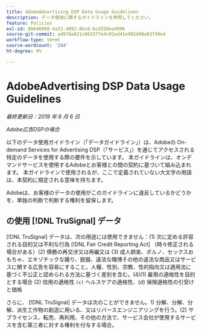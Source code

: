 ```yaml
---
title: AdobeAdvertising DSP Data Usage Guidelines
description: データ使用に関するガイドラインを参照してください。
feature: Policies
exl-id: 6b646988-4a53-4092-8bc6-bcd350ee4096
source-git-commit: ad978a021c063377e4c91ed41e902d98a03749e4
workflow-type: tm+mt
source-wordcount: '244'
ht-degree: 0%

---
```


# AdobeAdvertising DSP Data Usage Guidelines

*最終更新日：2019 年 9 月 6 日*

*Adobe広告DSPの場合*

以下のデータ使用ガイドライン（「データガイドライン」）は、Adobeの On-demand Services for Advertising DSP（「サービス」）を通じてアクセスされる特定のデータを使用する際の要件を示しています。 本ガイドラインは、オンデマンドサービスを使用するAdobeとお客様との間の契約に基づいて組み込まれます。 本ガイドラインで使用されるが、ここで定義されていない大文字の用語は、本契約に規定される意味を持ちます。

Adobeは、お客様のデータの使用がこのガイドラインに違反しているかどうかを、単独の判断で判断する権利を留保します。

## の使用 [!DNL TruSignal] データ

[!DNL TruSignal] データは、次の用途には使用できません：(1) 次に定める許容される目的又は不利な行為 [!DNL Fair Credit Reporting Act] （時々修正される場合がある）(2) 債務の再交渉又は再編又は (3) 成人娯楽、ポルノ、セックスおもちゃ、エキゾチックな踊り、銃器、違法な賭博その他の違法な商品又はサービスに関する広告を容易にすること。人種、性別、宗教、性的指向又は適用法に基づく不公正と認められる方法に基づく差別を含む。(4)(1) 雇用の適格性を目的とする場合 (2) 信用の適格性 `(c)` ヘルスケアの適格性、(d) 保険適格性の引受けと価格<!-- I used backticks in the previous sentence to prevent ( c ) from displaying as a copyright symbol. I think the OS does that. Using HTML code for the parentheses doesn't prevent it. -->

さらに、 [!DNL TruSignal] データは次のことができません。1) 分解、分解、分解、派生工作物の創造に用いる、又はリバースエンジニアリングを行う。(2) サブライセンス、転売、再利用、その他の方法で、サービス会社が使用するサービスを含む第三者に対する権利を付与する場合。
